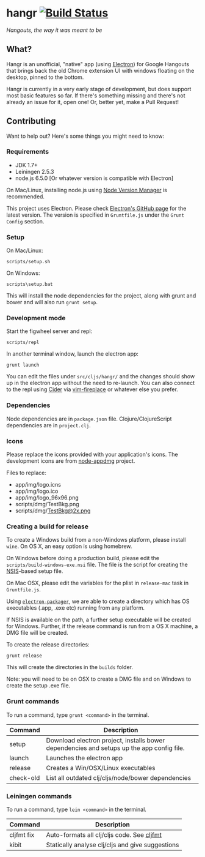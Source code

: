 hangr [![Build Status](http://img.shields.io/travis/dhleong/hangr.svg?style=flat)](https://travis-ci.org/dhleong/hangr)
=====

*Hangouts, the way it was meant to be*

## What?

Hangr is an unofficial, "native" app (using [Electron](http://electron.atom.io/)) for Google Hangouts
that brings back the old Chrome extension UI with windows floating on the desktop, pinned to the bottom.

Hangr is currently in a very early stage of development, but does
support most basic features so far. If there's something missing
and there's not already an issue for it, open one! Or, better yet,
make a Pull Request!

## Contributing

Want to help out? Here's some things you might need to know:

### Requirements

* JDK 1.7+
* Leiningen 2.5.3
* node.js 6.5.0 [Or whatever version is compatible with Electron]

On Mac/Linux, installing node.js using [Node Version Manager](https://github.com/creationix/nvm) is recommended.

This project uses Electron. Please check [Electron's GitHub page](https://github.com/electron/electron) for the latest version. The version is specified in `Gruntfile.js` under the `Grunt Config` section.

### Setup

On Mac/Linux:

```
scripts/setup.sh
```

On Windows:

```
scripts\setup.bat
```

This will install the node dependencies for the project, along with grunt and bower and will also run `grunt setup`.


### Development mode

Start the figwheel server and repl:

```
scripts/repl
```

In another terminal window, launch the electron app:

```
grunt launch
```

You can edit the files under `src/cljs/hangr/` and the changes should show up in the electron app without the need to re-launch.
You can also connect to the repl using [Cider](https://github.com/clojure-emacs/cider-nrepl) via 
[vim-fireplace](https://github.com/tpope/vim-fireplace/) or whatever else you prefer.

### Dependencies

Node dependencies are in `package.json` file. Clojure/ClojureScript dependencies are in `project.clj`.

### Icons

Please replace the icons provided with your application's icons. The development icons are from [node-appdmg](https://github.com/LinusU/node-appdmg) project.

Files to replace:

* app/img/logo.icns
* app/img/logo.ico
* app/img/logo_96x96.png
* scripts/dmg/TestBkg.png
* scripts/dmg/TestBkg@2x.png

### Creating a build for release

To create a Windows build from a non-Windows platform, please install `wine`. On OS X, an easy option is using homebrew.

On Windows before doing a production build, please edit the `scripts/build-windows-exe.nsi` file. The file is the script for creating 
the [NSIS](http://nsis.sourceforge.net/)-based setup file.

On Mac OSX, please edit the variables for the plist in `release-mac` task in `Gruntfile.js`.

Using [`electron-packager`](https://github.com/maxogden/electron-packager), we are able to create a directory which has OS executables (.app, .exe etc) running from any platform.

If NSIS is available on the path, a further setup executable will be created for Windows. Further, if the release command is run from a OS X machine, a DMG file will be created.

To create the release directories:

```
grunt release
```

This will create the directories in the `builds` folder.

Note: you will need to be on OSX to create a DMG file and on Windows to create the setup .exe file.


### Grunt commands

To run a command, type `grunt <command>` in the terminal.


| Command       | Description                                                                               |
|---------------|-------------------------------------------------------------------------------------------|
| setup         | Download electron project, installs bower dependencies and setups up the app config file. |
| launch        | Launches the electron app                                                                 |
| release       | Creates a Win/OSX/Linux executables                                                       |
| check-old     | List all outdated clj/cljs/node/bower dependencies                                        |

### Leiningen commands

To run a command, type `lein <command>` in the terminal.

| Command       | Description                                                                               |
|---------------|-------------------------------------------------------------------------------------------|
| cljfmt fix    | Auto-formats all clj/cljs code. See [cljfmt](https://github.com/weavejester/cljfmt)       |
| kibit         | Statically analyse clj/cljs and give suggestions                                          |
